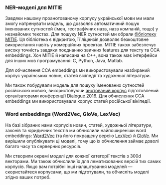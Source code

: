 ### NER–моделі для MITIE

Завдяки нашому проанотованому корпусу української мови ми мали змогу натренувати модель, що дозволяє автоматичний пошук іменованих сутностей (імен, географічних назв, назв компаній, тощо) у незнайомих текстах. Для пошуку NER сутностей ми обрали [бібліотеку MITIE](https://github.com/mit-nlp/MITIE/). Ця бібліотека є відкритою, її ліцензія дозволяє безкоштовне використання навіть у комерційних проектах. MITIE також забезпечує високу точність завдяки поєднанню звичних features для тексту та CCA embeddings. Хоч MITIE й написана на С++, вона також має інтерфейси для інших мов програмування: C, Python, Java, Matlab.

Для обчислення CCA embeddings ми використовували назбираний корпус українських новин, статей вікіпедії та художньої літератури.

Ми також побудували модель для пошуку іменованих сутностей російською мовою, використовуючи [анотований корпус](https://github.com/dialogue-evaluation/factRuEval-2016) підготовлений організаторами конференції [Dialogue 2016](http://www.dialog-21.ru/evaluation/2016/ner/). Для обчислення CCA embeddings ми використовували корпус статей російської вікіпедії.


### Word embeddings (Word2Vec, GloVe, LexVec)

На базі зібраних нами корпусів новин, статей, художньої літератури, законів та юридичних текстів ми обчислили найпоширеніши word embeddings: [Word2Vec](https://radimrehurek.com/gensim/models/word2vec.html) (та його покращену версію [LexVec](https://github.com/alexandres/lexvec/)) й [GloVe](http://www-nlp.stanford.edu/projects/glove/). Ми вирішили опублікувати ці моделі, тому що їх обчислення займає доволі багато часу та серверних ресурсів.

Ми створили окремі моделі для кожної категорії текстів з 300d векторами. Ми також обчислили їх для лематизованих версій тих самих корпусів. Якщо вам потрібні інші налаштування моделей — скористайтеся корпусами, що ми підготували, та обчисліть моделі згідно ваших потреб.
